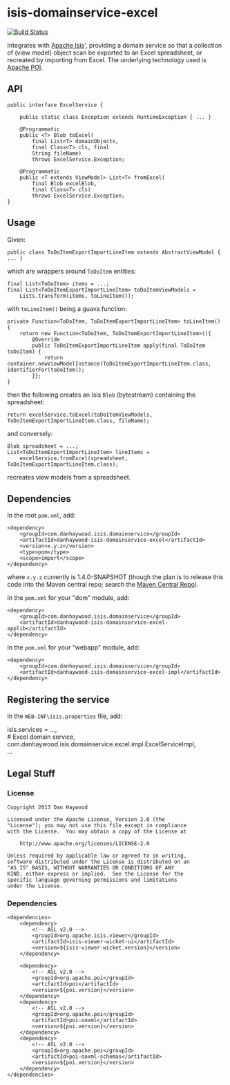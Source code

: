 isis-domainservice-excel
========================

[![Build Status](https://travis-ci.org/danhaywood/isis-domainservice-excel.png?branch=master)](https://travis-ci.org/danhaywood/isis-domainservice-excel)

Integrates with [Apache Isis](http://isis/apache.org)', providing a domain service so that a collection of (view model) object scan be exported to an Excel spreadsheet, or recreated by importing from Excel.  The underlying technology used is [Apache POI](http://poi.apache.org).

## API

    public interface ExcelService {

        public static class Exception extends RuntimeException { ... }
        
        @Programmatic
        public <T> Blob toExcel(
            final List<T> domainObjects, 
            final Class<T> cls, final 
            String fileName) 
            throws ExcelService.Exception;

        @Programmatic
        public <T extends ViewModel> List<T> fromExcel(
            final Blob excelBlob, 
            final Class<T> cls) 
            throws ExcelService.Exception;
    }

## Usage

Given:

    public class ToDoItemExportImportLineItem extends AbstractViewModel { ... }

which are wrappers around `ToDoItem` entities:

    final List<ToDoItem> items = ...;
    final List<ToDoItemExportImportLineItem> toDoItemViewModels = 
        Lists.transform(items, toLineItem());

with `toLineItem()` being a guava function:

    private Function<ToDoItem, ToDoItemExportImportLineItem> toLineItem() {
        return new Function<ToDoItem, ToDoItemExportImportLineItem>(){
            @Override
            public ToDoItemExportImportLineItem apply(final ToDoItem toDoItem) {
                return container.newViewModelInstance(ToDoItemExportImportLineItem.class, identifierFor(toDoItem));
            }};
    }

then the following creates an Isis `Blob` (bytestream) containing the spreadsheet:

    return excelService.toExcel(toDoItemViewModels, ToDoItemExportImportLineItem.class, fileName);

and conversely:

    Blob spreadsheet = ...;
    List<ToDoItemExportImportLineItem> lineItems = 
        excelService.fromExcel(spreadsheet, ToDoItemExportImportLineItem.class);

recreates view models from a spreadsheet.

## Dependencies

In the root `pom.xml`, add:

    <dependency>
        <groupId>com.danhaywood.isis.domainservice</groupId>
        <artifactId>danhaywood-isis-domainservice-excel</artifactId>
        <version>x.y.z</version>
        <type>pom</type>
        <scope>import</scope>
    </dependency>

where `x.y.z` currently is 1.4.0-SNAPSHOT (though the plan is to release this code into the Maven central repo; search the [Maven Central Repo](http://search.maven.org/#search|ga|1|isis-domainservice-excel)).

In the `pom.xml` for your "dom" module, add:
    
    <dependency>
        <groupId>com.danhaywood.isis.domainservice</groupId>
        <artifactId>danhaywood-isis-domainservice-excel-applib</artifactId>
    </dependency>

In the `pom.xml` for your "webapp" module, add:

    <dependency>
        <groupId>com.danhaywood.isis.domainservice</groupId>
        <artifactId>danhaywood-isis-domainservice-excel-impl</artifactId>
    </dependency>

## Registering the service

In the `WEB-INF\isis.properties` file, add:

isis.services = ...,\
                # Excel domain service, \
                com.danhaywood.isis.domainservice.excel.impl.ExcelServiceImpl,\
                ...

## Legal Stuff

### License

    Copyright 2013 Dan Haywood

    Licensed under the Apache License, Version 2.0 (the
    "License"); you may not use this file except in compliance
    with the License.  You may obtain a copy of the License at

        http://www.apache.org/licenses/LICENSE-2.0

    Unless required by applicable law or agreed to in writing,
    software distributed under the License is distributed on an
    "AS IS" BASIS, WITHOUT WARRANTIES OR CONDITIONS OF ANY
    KIND, either express or implied.  See the License for the
    specific language governing permissions and limitations
    under the License.

### Dependencies

    <dependencies>
        <dependency>
            <!-- ASL v2.0 -->
            <groupId>org.apache.isis.viewer</groupId>
            <artifactId>isis-viewer-wicket-ui</artifactId>
            <version>${isis-viewer-wicket.version}</version>
        </dependency>

        <dependency>
            <!-- ASL v2.0 -->
            <groupId>org.apache.poi</groupId>
            <artifactId>poi</artifactId>
            <version>${poi.version}</version>
        </dependency>
        <dependency>
            <!-- ASL v2.0 -->
            <groupId>org.apache.poi</groupId>
            <artifactId>poi-ooxml</artifactId>
            <version>${poi.version}</version>
        </dependency>
        <dependency>
            <!-- ASL v2.0 -->
            <groupId>org.apache.poi</groupId>
            <artifactId>poi-ooxml-schemas</artifactId>
            <version>${poi.version}</version>
        </dependency>        
    </dependencies>
